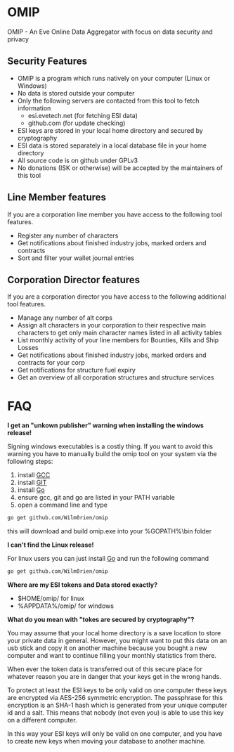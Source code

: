 # OMIP

OMIP - An Eve Online Data Aggregator with focus on data security and privacy

## Security Features

* OMIP is a program which runs natively on your computer (Linux or Windows)
* No data is stored outside your computer
* Only the following servers are contacted from this tool to fetch information
    * esi.evetech.net (for fetching ESI data)
    * github.com (for update checking)
* ESI keys are stored in your local home directory and secured by cryptography
* ESI data is stored separately in a local database file in your home directory
* All source code is on github under GPLv3
* No donations (ISK or otherwise) will be accepted by the maintainers of this
  tool

## Line Member features

If you are a corporation line member you have access to the following tool
features.

* Register any number of characters
* Get notifications about finished industry jobs, marked orders and contracts
* Sort and filter your wallet journal entries

## Corporation Director features

If you are a corporation director you have access to the following additional
tool features.

* Manage any number of alt corps
* Assign alt characters in your corporation to their respective main characters
  to get only main character names listed in all activity tables
* List monthly activity of your line members for Bounties, Kills and Ship Losses
* Get notifications about finished industry jobs, marked orders and contracts
  for your corp
* Get notifications for structure fuel expiry
* Get an overview of all corporation structures and structure services

# FAQ

**I get an "unkown publisher" warning when installing the windows release!**

Signing windows executables is a costly thing. If you want to avoid this warning
you have to manually build the omip tool on your system via the following steps:

1. install  [GCC](https://sourceforge.net/projects/mingw-w64/)
2. install  [GIT](https://git-scm.com/download/win)
3. install [Go](https://golang.org/dl/)
4. ensure gcc, git and go are listed in your PATH variable
5. open a command line and type
```bash
go get github.com/Wilm0rien/omip 
```
this will download and build omip.exe into your %GOPATH%\bin folder

**I can't find the Linux release!**

For linux users you can just install [Go](https://golang.org/dl/) and run the 
following command
```bash
go get github.com/Wilm0rien/omip 
```

**Where are my ESI tokens and Data stored exactly?**

* $HOME/omip/ for linux
* %APPDATA%/omip/ for windows

**What do you mean with "tokes are secured by cryptography"?**

You may assume that your local home directory is a save location to store your
private data in general. However, you might want to put this data on an usb 
stick and copy it on another machine because you bought a new computer and want 
to continue filling your monthly statistics from there.

When ever the token data is transferred out of this secure place for whatever 
reason you are in danger that your keys get in the wrong hands.

To protect at least the ESI keys to be only valid on one computer these keys are 
encrypted via AES-256 symmetric encryption. The passphrase for this encryption 
is an SHA-1 hash which is generated from your unique computer id and a salt. 
This means that nobody (not even you) is able to use this key on a different 
computer.

In this way your ESI keys will only be valid on one computer, and you have to
create new keys when moving your database to another machine. 